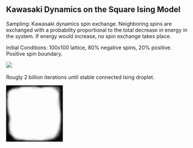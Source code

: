 ## Kawasaki Dynamics on the Square Ising Model

Sampling: Kawasaki dynamics spin exchange. Neighboring spins are exchanged with a probability proportional to the total decrease in energy in the system. If energy would increase, no spin exchange takes place.

Initial Conditions: 100x100 lattice, 80% negative spins, 20% positive. Positive spin boundary.

<img src="https://github.com/hmagomedov/ising/blob/main/ising_animation.gif"/>

Rougly 2 billion iterations until stable connected Ising droplet.

<img src="https://github.com/hmagomedov/ising/blob/main/mean_state.png"/>
